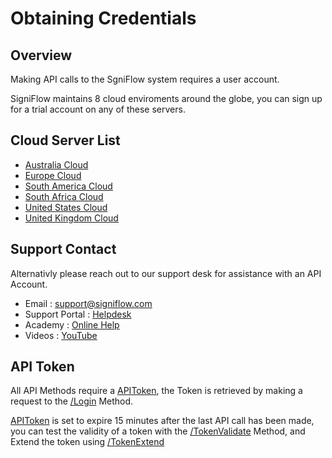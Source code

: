 # Obtaining Credentials
## Overview
Making API calls to the SgniFlow system requires a user account.

SigniFlow maintains 8 cloud enviroments around the globe, you can sign up for a trial account on any of these servers.

## Cloud Server List

* [Australia Cloud](https://au.signiflow.com)
* [Europe Cloud](https://eu.signiflow.com)
* [South America Cloud](https://latam.signiflow.com)
* [South Africa Cloud](https://flow.signflow.co.za)
* [United States Cloud](https://us.signiflow.com)
* [United Kingdom Cloud](https://uk.signiflow.com)

## Support Contact

Alternativly please reach out to our support desk for assistance with an API Account.

* Email : [support@signiflow.com](mailto:support@signiflow.com?subject=API%20Assistance)
* Support Portal : [Helpdesk](https://helpdesk.signiflow.com/en/support/home)
* Academy : [Online Help](https://www.signiflow.com/academy/)
* Videos : [YouTube](https://www.youtube.com/c/SigniFlow)

## API Token

All API Methods require a [APIToken](../../reference/SigniFlow-OpenAPI-v1.yaml/components/schemas/TokenField), the Token is retrieved by making a request to the [/Login](../../reference/SigniFlow-OpenAPI-v1.yaml/paths/~1Login/post) Method.

[APIToken](../../reference/SigniFlow-OpenAPI-v1.yaml/components/schemas/TokenField) is set to expire 15 minutes after the last API call has been made, you can test the validity of a token with the [/TokenValidate](../../reference/SigniFlow-OpenAPI-v1.yaml/paths/~1TokenValidate) Method, and Extend the token using [/TokenExtend](../../reference/SigniFlow-OpenAPI-v1.yaml/paths/~1TokenExtend)

